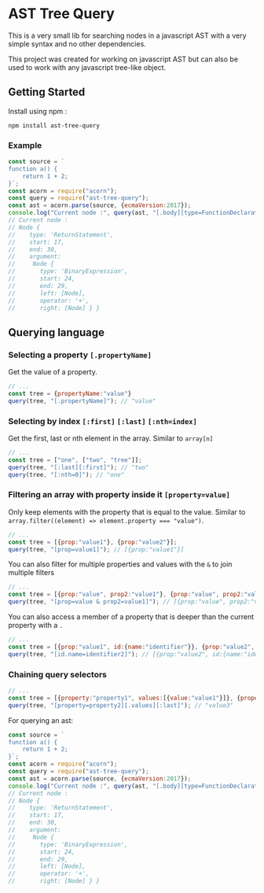 # AST Tree Query
This is a very small lib for searching nodes in a javascript AST with a very simple syntax and no other dependencies.

This project was created for working on javascript AST but can also be used to work with any javascript tree-like object. 

## Getting Started
Install using npm : 
```
npm install ast-tree-query
```

### Example
```javascript
const source = `
function a() {
	return 1 + 2;
}`;
const acorn = require("acorn");
const query = require("ast-tree-query");
const ast = acorn.parse(source, {ecmaVersion:2017});
console.log("Current node :", query(ast, "[.body][type=FunctionDeclaration & id.name=a][.body][.body][:first]"))
// Current node : 
// Node {
//    type: 'ReturnStatement',
//    start: 17,
//    end: 30,
//    argument:
//     Node {
//       type: 'BinaryExpression',
//       start: 24,
//       end: 29,
//       left: [Node],
//       operator: '+',
//       right: [Node] } }
```

## Querying language
### Selecting a property `[.propertyName]`
Get the value of a property.
```javascript
// ...
const tree = {propertyName:"value"}
query(tree, "[.propertyName]"); // "value"
```

### Selecting by index `[:first]` `[:last]` `[:nth=index]`
Get the first, last or nth element in the array. Similar to `array[n]`
```javascript
// ...
const tree = ["one", ["two", "tree"]];
query(tree, "[:last][:first]"); // "two"
query(tree, "[:nth=0]"); // "one"
```

### Filtering an array with property inside it `[property=value]`
Only keep elements with the property that is equal to the value. Similar to `array.filter((element) => element.property === "value")`.
```javascript
// ...
const tree = [{prop:"value1"}, {prop:"value2"}];
query(tree, "[prop=value1]"); // [{prop:"value1"}]
```

You can also filter for multiple properties and values with the `&` to join multiple filters
```javascript
// ...
const tree = [{prop:"value", prop2:"value1"}, {prop:"value", prop2:"value2"}];
query(tree, "[prop=value & prop2=value1]"); // [{prop:"value", prop2:"value1"}]
```

You can also access a member of a property that is deeper than the current property with a `.`
```javascript
// ...
const tree = [{prop:"value1", id:{name:"identifier"}}, {prop:"value2", id:{name:"identifier2"}}];
query(tree, "[id.name=identifier2]"); // [{prop:"value2", id:{name:"identifier2"}}]
```

### Chaining query selectors
```javascript
// ...
const tree = [{property:"property1", values:[{value:"value1"}]}, {property:"property2", values:[{value:"value2"}, {value:"value3"}]}];
query(tree, "[property=property2][.values][:last]"); // "value3"
```

For querying an ast:
```javascript
const source = `
function a() {
	return 1 + 2;
}`;
const acorn = require("acorn");
const query = require("ast-tree-query");
const ast = acorn.parse(source, {ecmaVersion:2017});
console.log("Current node :", query(ast, "[.body][type=FunctionDeclaration & id.name=a][.body][.body][:nth=0]"))
// Current node : 
// Node {
//    type: 'ReturnStatement',
//    start: 17,
//    end: 30,
//    argument:
//     Node {
//       type: 'BinaryExpression',
//       start: 24,
//       end: 29,
//       left: [Node],
//       operator: '+',
//       right: [Node] } }
```

